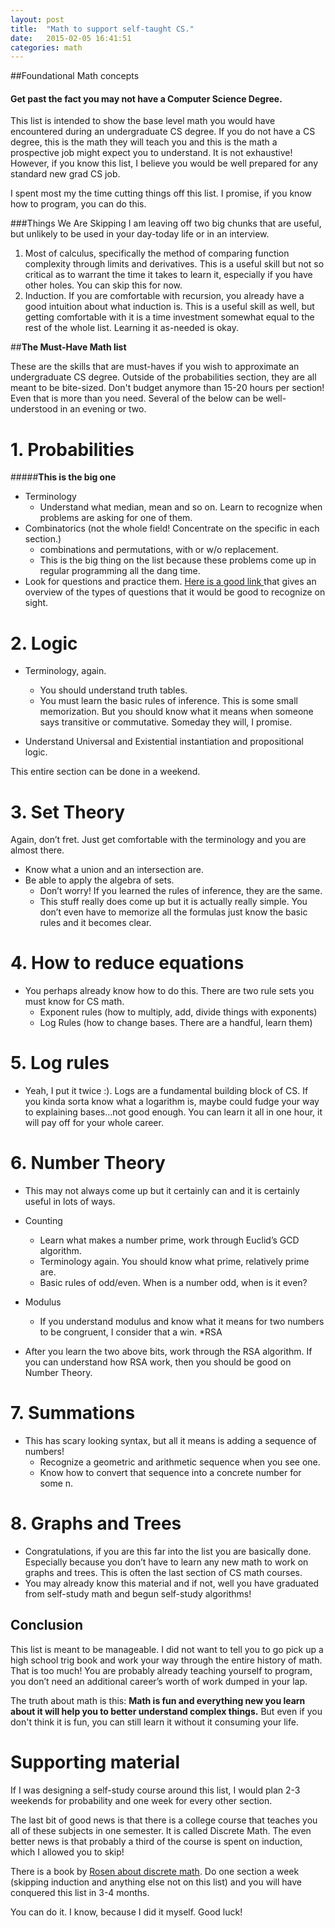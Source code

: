 ```yaml
---
layout: post
title:  "Math to support self-taught CS."
date:   2015-02-05 16:41:51
categories: math
---
```


##Foundational Math concepts

#### Get past the fact you may not have a Computer Science Degree.



This list is intended to show the base level math you would have encountered during an undergraduate CS degree. If you do not have a CS degree, this is the math they will teach you and this is the math a prospective job might expect you to understand. It is not exhaustive!
However, if you know this list, I believe you would be well prepared for any standard new grad CS job.

I spent most my the time cutting things off this list.
I promise, if you know how to program, you can do this.

###Things We Are Skipping
I am leaving off two big chunks that are useful, but unlikely to be used in your day-today life or in an interview.

1. Most of calculus, specifically the method of comparing function complexity through limits and derivatives. This is a useful skill but not so critical as to warrant the time it takes to learn it, especially if you have other holes. You can skip this for now.
2. Induction. If you are comfortable with recursion, you already have a good intuition about what induction is. This is a useful skill as well, but getting comfortable with it is a time investment somewhat equal to the rest of the whole list. Learning it as-needed is okay.


##__The Must-Have Math list__

These are the skills that are must-haves if you wish to approximate an undergraduate CS degree.
Outside of the probabilities section, they are all meant to be bite-sized. Don't budget anymore than 15-20 hours per section!
Even that is more than you need. Several of the below can be well-understood in an evening or two.

**1. Probabilities**
===============

#####__This is the big one__

* Terminology
    * Understand what median, mean and so on. Learn to recognize when problems are asking for one of them.
* Combinatorics (not the whole field! Concentrate on the specific in each section.)
    * combinations and permutations, with or w/o replacement.
    * This is the big thing on the list because these problems come up in regular programming all the dang time.
*  Look for questions and practice them. [Here is a good link ](http://www.mathsisfun.com/combinatorics/combinations-permutations.html) that gives an overview of the types of questions that
it would be good to recognize on sight.

**2. Logic**
================
* Terminology, again.

    * You should understand truth tables.
    * You must learn the basic rules of inference. This is some small memorization. But you should know what it means when someone says transitive or commutative. Someday they will, I promise.

* Understand Universal and Existential instantiation and propositional logic.

This entire section can be done in a weekend.

**3. Set Theory**
=================

Again, don’t fret. Just get comfortable with the terminology and you are almost there.

* Know what a union and an intersection are.
* Be able to apply the algebra of sets.
    * Don’t worry! If you learned the rules of inference, they are the same.
    * This stuff really does come up but it is actually really simple. You don’t even have to memorize all the formulas just know the basic rules and it becomes clear.

**4. How to reduce equations**
============================
* You perhaps already know how to do this. There are two rule sets you must know for CS math.
    * Exponent rules (how to multiply, add, divide things with exponents)
    * Log Rules (how to change bases. There are a handful, learn them)

**5. Log rules**
==================
* Yeah, I put it twice :). Logs are a fundamental building block of CS.
If you kinda sorta know what a logarithm is, maybe could fudge your way to explaining bases...not good enough.
You can learn it all in one hour, it will pay off for your whole career.

**6. Number Theory**
========================
* This may not always come up but it certainly can and it is certainly useful in lots of ways.
* Counting
    * Learn what makes a number prime, work through Euclid’s GCD algorithm.
    * Terminology again. You should know what prime, relatively prime are.
    * Basic rules of odd/even. When is a number odd, when is it even?

* Modulus
    * If you understand modulus and know what it means for two numbers to be congruent, I consider that a win.
    *RSA
* After you learn the two above bits, work through the RSA algorithm. If you can understand how RSA work, then you should be good on Number Theory.

**7. Summations**
========================
* This has scary looking syntax, but all it means is adding a sequence of numbers!
    * Recognize a geometric and arithmetic sequence when you see one.
    * Know how to convert that sequence into a concrete number for some n.

**8. Graphs and Trees**
===============================
* Congratulations, if you are this far into the list you are basically done.
Especially because you don’t have to learn any new math to work on graphs and trees. This is often the last section of CS math courses.
* You may already know this material and if not, well you have graduated from self-study math and begun self-study algorithms!


## Conclusion

This list is meant to be manageable. I did not want to tell you to go pick up a high school trig book and work your way through the entire history of math. That is too much! You are probably already teaching yourself to program, you don’t need an additional career’s worth of work dumped in your lap.

The truth about math is this: **Math is fun and everything new you learn about it will help you to better understand complex things.**
But even if you don't think it is fun, you can still learn it without it consuming your life.

**Supporting material**
==================
If I was designing a self-study course around this list, I would plan 2-3 weekends for probability and one week for every other section.

The last bit of good news is that there is a college course that teaches you all of these subjects in one semester. It is called Discrete Math. The even better news is that probably a third of the course is spent on induction, which I allowed you to skip!

There is a book by [Rosen about discrete math](http://www.amazon.com/Discrete-Mathematics-Applications-Kenneth-Rosen/dp/0072899050).
Do one section a week (skipping induction and anything else not on this list) and you will have conquered this list in 3-4 months.

You can do it. I know, because I did it myself. Good luck!
